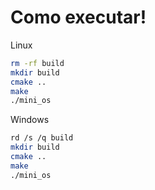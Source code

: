# Como executar!


Linux
```sh
rm -rf build
mkdir build
cmake ..
make
./mini_os
```

Windows
```sh
rd /s /q build
mkdir build
cmake ..
make
./mini_os
```
